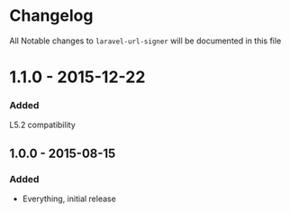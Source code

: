 # Changelog

All Notable changes to `laravel-url-signer` will be documented in this file

# 1.1.0 - 2015-12-22

### Added
L5.2 compatibility

## 1.0.0 - 2015-08-15

### Added
- Everything, initial release
